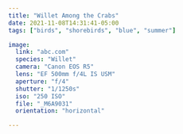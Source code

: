 ```yaml
---
title: "Willet Among the Crabs"
date: 2021-11-08T14:31:41-05:00
tags: ["birds", "shorebirds", "blue", "summer"]

image:
  link: "abc.com"
  species: "Willet"
  camera: "Canon EOS R5"
  lens: "EF 500mm f/4L IS USM"
  aperture: "f/4"
  shutter: "1/1250s"
  iso: "250 ISO"
  file: "_M6A9031"
  orientation: "horizontal"

---
```


